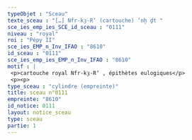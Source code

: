 ```yaml
---
typeObjet : "Sceau"
texte_sceau : "[…] Nfr-kȝ-R‘ (cartouche) ‘nḫ ḏt "
sce_ies_emp_ies_SCE_id_sceau : "0111"
niveau : "royal"
roi : "Pépy II"
sce_ies_EMP_n_Inv_IFAO : "8610"
id_sceau : "0111"
sce_ies_emp_ies_EMP_n_Inv_IFAO : "8610"
motif : |
 <p>cartouche royal Nfr-kȝ-R‘ , épithètes eulogiques</p>
 <p><p>
type_sceau : "cylindre (empreinte)"
title: sceau n°0111
empreinte: "8610"
id_notice: 0111
layout: notice_sceau
type: sceau
partie: 1
---
```

